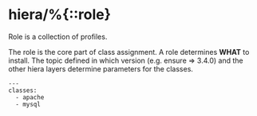 # hiera/%{::role}

Role is a collection of profiles. 

The role is the core part of class assignment. A role determines **WHAT** to 
install. The topic defined in which version (e.g. ensure => 3.4.0) and the 
other hiera layers determine parameters for the classes.

```
---
classes:
  - apache
  - mysql
  
```

